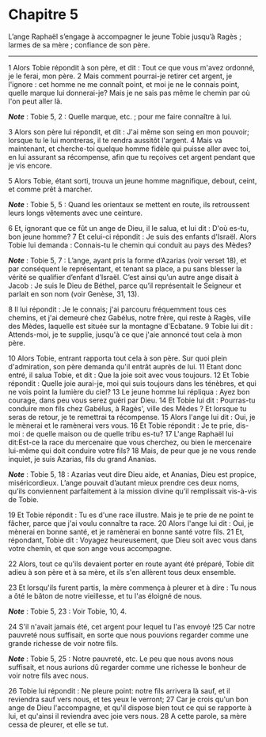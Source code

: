 # Chapitre 5

L’ange Raphaël s’engage à accompagner le jeune Tobie jusqu’à Ragès ; larmes de sa mère ; confiance de son père.

***

1 Alors Tobie répondit à son père, et dit : Tout ce que vous m'avez ordonné, je le ferai, mon père. 2 Mais comment pourrai-je retirer cet argent, je l'ignore : cet homme ne me connaît point, et moi je ne le connais point, quelle marque lui donnerai-je? Mais je ne sais pas même le chemin par où l'on peut aller là.

***Note*** :  Tobie 5, 2 : Quelle marque, etc. ; pour me faire connaître à lui.

3 Alors son père lui répondit, et dit : J'ai même son seing en mon pouvoir; lorsque tu le lui montreras, il te rendra aussitôt l'argent. 4 Mais va maintenant, et cherche-toi quelque homme fidèle qui puisse aller avec toi, en lui assurant sa récompense, afin que tu reçoives cet argent pendant que je vis encore.


5 Alors Tobie, étant sorti, trouva un jeune homme magnifique, debout, ceint, et comme prêt à marcher.

***Note*** :  Tobie 5, 5 : Quand les orientaux se mettent en route, ils retroussent leurs longs vêtements avec une ceinture.

6 Et, ignorant que ce fût un ange de Dieu, il le salua, et lui dit : D'où es-tu, bon jeune homme? 7 Et celui-ci répondit : Je suis des enfants d'Israël. Alors Tobie lui demanda : Connais-tu le chemin qui conduit au pays des Mèdes?

***Note*** :  Tobie 5, 7 : L’ange, ayant pris la forme d’Azarias (voir verset 18), et par conséquent le représentant, et tenant sa place, a pu sans blesser la vérité se qualifier d’enfant d’Israël. C’est ainsi qu’un autre ange disait à Jacob : Je suis le Dieu de Béthel, parce qu’il représentait le Seigneur et parlait en son nom (voir Genèse, 31, 13).

8 Il lui répondit : Je le connais; j'ai parcouru fréquemment tous ces chemins, et j'ai demeuré chez Gabélus, notre frère, qui reste à Ragès, ville des Mèdes, laquelle est située sur la montagne d'Ecbatane. 9 Tobie lui dit : Attends-moi, je te supplie, jusqu'à ce que j'aie annoncé tout cela à mon père.


10 Alors Tobie, entrant rapporta tout cela à son père. Sur quoi plein d'admiration, son père demanda qu'il entrât auprès de lui. 11 Etant donc entré, il salua Tobie, et dit : Que la joie soit avec vous toujours. 12 Et Tobie répondit : Quelle joie aurai-je, moi qui suis toujours dans les ténèbres, et qui ne vois point la lumière du ciel? 13 Le jeune homme lui répliqua : Ayez bon courage, dans peu vous serez guéri par Dieu. 14 Et Tobie lui dit : Pourras-tu conduire mon fils chez Gabélus, à Ragès', ville des Mèdes ? Et lorsque tu seras de retour, je te remettrai ta récompense. 15 Alors l'ange lui dit : Oui, je le mènerai et le ramènerai vers vous. 16 Et Tobie répondit : Je te prie, dis-moi : de quelle maison ou de quelle tribu es-tu? 17 L'ange Raphaël lui dit:Est-ce la race du mercenaire que vous cherchez, ou bien le mercenaire lui-même qui doit conduire votre fils? 18 Mais, de peur que je ne vous rende inquiet, je suis Azarias, fils du grand Ananias.

***Note*** :  Tobie 5, 18 : Azarias veut dire Dieu aide, et Ananias, Dieu est propice, miséricordieux. L’ange pouvait d’autant mieux prendre ces deux noms, qu’ils conviennent parfaitement à la mission divine qu’il remplissait vis-à-vis de Tobie.

19 Et Tobie répondit : Tu es d'une race illustre. Mais je te prie de ne point te fâcher, parce que j'ai voulu connaître ta race. 20 Alors l'ange lui dit : Oui, je mènerai en bonne santé, et je ramènerai en bonne santé votre fils. 21 Et, répondant, Tobie dit : Voyagez heureusement, que Dieu soit avec vous dans votre chemin, et que son ange vous accompagne.


22 Alors, tout ce qu'ils devaient porter en route ayant été préparé, Tobie dit adieu à son père et à sa mère, et ils s'en allèrent tous deux ensemble.


23 Et lorsqu'ils furent partis, la mère commença à pleurer et à dire : Tu nous a ôté le bâton de notre vieillesse, et tu l'as éloigné de nous.

***Note*** :  Tobie 5, 23 : Voir Tobie, 10, 4.

24 S'il n'avait jamais été, cet argent pour lequel tu l'as envoyé !25 Car notre pauvreté nous suffisait, en sorte que nous pouvions regarder comme une grande richesse de voir notre fils.

***Note*** :  Tobie 5, 25 : Notre pauvreté, etc. Le peu que nous avons nous suffisait, et nous aurions dû regarder comme une richesse le bonheur de voir notre fils avec nous.

26 Tobie lui répondit : Ne pleure point: notre fils arrivera là sauf, et il reviendra sauf vers nous, et tes yeux le verront; 27 Car je crois qu'un bon ange de Dieu l'accompagne, et qu'il dispose bien tout ce qui se rapporte à lui, et qu'ainsi il reviendra avec joie vers nous. 28 A cette parole, sa mère cessa de pleurer, et elle se tut.


